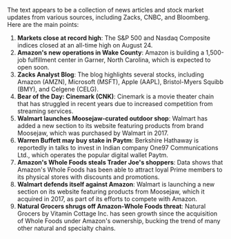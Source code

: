 The text appears to be a collection of news articles and stock market updates from various sources, including Zacks, CNBC, and Bloomberg. Here are the main points:

1. **Markets close at record high**: The S&P 500 and Nasdaq Composite indices closed at an all-time high on August 24.
2. **Amazon's new operations in Wake County**: Amazon is building a 1,500-job fulfillment center in Garner, North Carolina, which is expected to open soon.
3. **Zacks Analyst Blog**: The blog highlights several stocks, including Amazon (AMZN), Microsoft (MSFT), Apple (AAPL), Bristol-Myers Squibb (BMY), and Celgene (CELG).
4. **Bear of the Day: Cinemark (CNK)**: Cinemark is a movie theater chain that has struggled in recent years due to increased competition from streaming services.
5. **Walmart launches Moosejaw-curated outdoor shop**: Walmart has added a new section to its website featuring products from brand Moosejaw, which was purchased by Walmart in 2017.
6. **Warren Buffett may buy stake in Paytm**: Berkshire Hathaway is reportedly in talks to invest in Indian company One97 Communications Ltd., which operates the popular digital wallet Paytm.
7. **Amazon's Whole Foods steals Trader Joe's shoppers**: Data shows that Amazon's Whole Foods has been able to attract loyal Prime members to its physical stores with discounts and promotions.
8. **Walmart defends itself against Amazon**: Walmart is launching a new section on its website featuring products from Moosejaw, which it acquired in 2017, as part of its efforts to compete with Amazon.
9. **Natural Grocers shrugs off Amazon-Whole Foods threat**: Natural Grocers by Vitamin Cottage Inc. has seen growth since the acquisition of Whole Foods under Amazon's ownership, bucking the trend of many other natural and specialty chains.